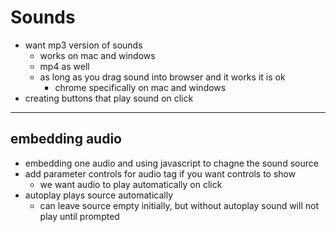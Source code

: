 # Sounds
- want mp3 version of sounds
  - works on mac and windows
  - mp4 as well
  - as long as you drag sound into browser and it works it is ok
    - chrome specifically on mac and windows
- creating buttons that play sound on click
---
## embedding audio
- embedding one audio and using javascript to chagne the sound source
- add parameter controls for audio tag if you want controls to show
  - we want audio to play automatically on click
- autoplay plays source automatically
  - can leave source empty initially, but without autoplay sound will not play until prompted
